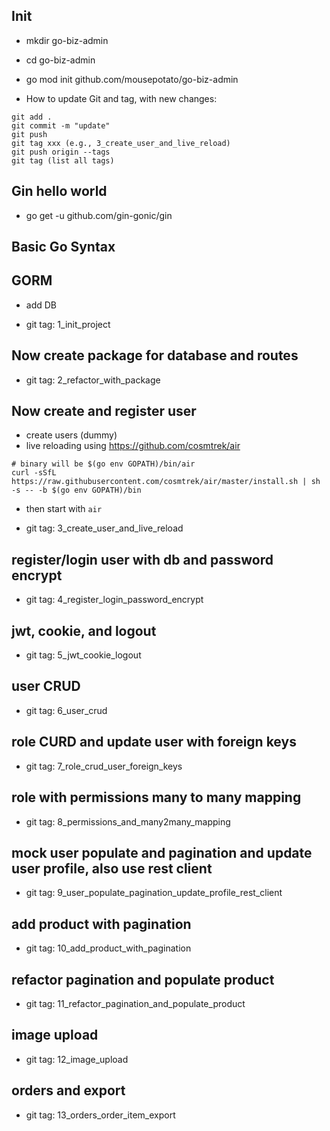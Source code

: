 ## Init

- mkdir go-biz-admin
- cd go-biz-admin
- go mod init github.com/mousepotato/go-biz-admin

- How to update Git and tag, with new changes:

```
git add .
git commit -m "update"
git push
git tag xxx (e.g., 3_create_user_and_live_reload)
git push origin --tags
git tag (list all tags)
```

## Gin hello world

- go get -u github.com/gin-gonic/gin

## Basic Go Syntax

## GORM

- add DB

- git tag: 1_init_project

## Now create package for database and routes

- git tag: 2_refactor_with_package

## Now create and register user

- create users (dummy)
- live reloading using https://github.com/cosmtrek/air

```
# binary will be $(go env GOPATH)/bin/air
curl -sSfL https://raw.githubusercontent.com/cosmtrek/air/master/install.sh | sh -s -- -b $(go env GOPATH)/bin
```

- then start with `air`

- git tag: 3_create_user_and_live_reload

## register/login user with db and password encrypt

- git tag: 4_register_login_password_encrypt

## jwt, cookie, and logout

- git tag: 5_jwt_cookie_logout

## user CRUD

- git tag: 6_user_crud

## role CURD and update user with foreign keys

- git tag: 7_role_crud_user_foreign_keys

## role with permissions many to many mapping 

- git tag: 8_permissions_and_many2many_mapping

## mock user populate and pagination and update user profile, also use rest client

- git tag: 9_user_populate_pagination_update_profile_rest_client

## add product with pagination

- git tag: 10_add_product_with_pagination

## refactor pagination and populate product

- git tag: 11_refactor_pagination_and_populate_product


## image upload

- git tag: 12_image_upload

## orders and export
- git tag: 13_orders_order_item_export